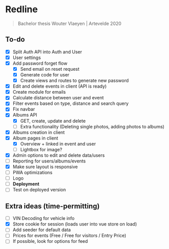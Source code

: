 # Redline
> Bachelor thesis Wouter Vlaeyen | Artevelde 2020

## To-do

- [x] Split Auth API into Auth and User
- [x] User settings
- [x] Add password forget flow
  - [x] Send email on reset request
  - [x] Generate code for user
  - [x] Create views and routes to generate new password
- [x] Edit and delete events in client (API is ready)
- [x] Create module for emails
- [x] Calculate distance between user and event
- [x] Filter events based on type, distance and search query
- [x] Fix navbar
- [x] Albums API
  - [x] GET, create, update and delete
  - [ ] Extra functionality (Deleting single photos, adding photos to albums)
- [x] Albums creation in client
- [x] Album pages in client
  - [x] Overview + linked in event and user
  - [ ] Lightbox for image?
- [x] Admin options to edit and delete data/users
- [ ] Reporting for users/albums/events
- [x] Make sure layout is responsive
- [ ] PWA optimizations
- [ ] Logo
- [ ] **Deployment**
- [ ] Test on deployed version

## Extra ideas (time-permitting)
- [ ] VIN Decoding for vehicle info
- [x] Store cookie for session (loads user into vue store on load)
- [ ] Add seeder for default data
- [ ] Prices for events (Free / Free for visitors / Entry Price)
- [ ] If possible, look for options for feed
